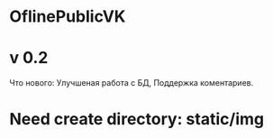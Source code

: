 # OflinePublicVK
# v 0.2
Что нового:
  Улучшеная работа с БД,
  Поддержка коментариев.
# Need create directory: static/img
